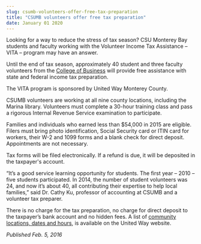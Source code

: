 ```yaml
---
slug: csumb-volunteers-offer-free-tax-preparation
title: "CSUMB volunteers offer free tax preparation"
date: January 01 2020
---
```


<p>Looking for a way to reduce the stress of tax season? CSU Monterey Bay students and faculty working with the Volunteer Income Tax Assistance – VITA – program may have an answer.</p><p>Until the end of tax season, approximately 40 student and three faculty volunteers from the <a href="https://csumb.edu/business">College of Business</a> will provide free assistance with state and federal income tax preparation.
</p><p>The VITA program is sponsored by United Way Monterey County.
</p><p>CSUMB volunteers are working at all nine county locations, including the Marina library. Volunteers must complete a 30&#45;hour training class and pass a rigorous Internal Revenue Service examination to participate.
</p><p>Families and individuals who earned less than $54,000 in 2015 are eligible. Filers must bring photo identification, Social Security card or ITIN card for workers, their W&#45;2 and 1099 forms and a blank check for direct deposit. Appointments are not necessary.
</p><p>Tax forms will be filed electronically. If a refund is due, it will be deposited in the taxpayer's account.
</p><p>“It’s a good service learning opportunity for students. The first year – 2010 – five students participated. In 2014, the number of student volunteers was 24, and now it’s about 40, all contributing their expertise to help local families,” said Dr. Cathy Ku, professor of accounting at CSUMB and a volunteer tax preparer.
</p><p>There is no charge for the tax preparation, no charge for direct deposit to the taxpayer’s bank account and no hidden fees. A list of <a href="http://www.unitedwaymcca.org/free&#45;tax&#45;prep">community locations, dates and hours</a>, is available on the United Way website.
</p><p><em>Published Feb. 5, 2016</em>
</p>
